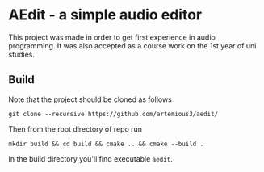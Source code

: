 # AEdit - a simple audio editor

This project was made in order to get first experience in audio programming. It was also accepted as a course work on the 1st year of uni studies.

## Build

Note that the project should be cloned as follows

``git clone --recursive https://github.com/artemious3/aedit/``

Then from the root directory of repo run 

``mkdir build && cd build && cmake .. && cmake --build .``

In the build directory you'll find executable ``aedit``.
